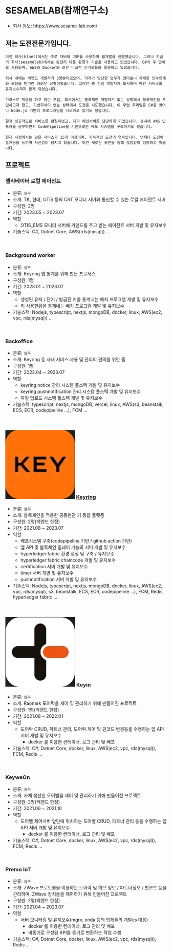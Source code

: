 # SESAMELAB(참깨연구소)
- 회사 정보: https://www.sesame-lab.com/

## 저는 도전전문가입니다.
```
이전 회사(klnet)에서는 주로 자바와 JSP를 사용하여 웹개발을 진행했습니다. 그러나 지금의 회사(sesamelab)에서는 완전히 다른 환경과 기술을 사용하고 있었습니다. C#이 주 언어로 사용되며, AWS와 Docker와 같은 비교적 신기술들을 활용하고 있었습니다.

회사 내에는 백엔드 개발자가 3명뿐이었으며, 각자가 담당한 업무가 많다보니 자세한 인수인계와 도움을 받기란 어려운 상황이었습니다. 그러던 중 선임 개발자가 퇴사하며 메인 서비스의 유지보수까지 맡게 되었습니다.

가까스로 적응을 하고 있던 무렵, 회사에서는 블록체인 개발자가 없는 상황에서 블록체인을 도입하고자 했고, 기반지식이 없는 상태에서 도전을 시도했습니다. 이 무렵 우리팀은 C#을 벗어나 Node.js 기반의 프로그래밍을 시도하고 있기도 했습니다.

결국 성공적으로 서비스를 런칭하였고, 제가 메인서버를 담당하게 되었습니다. 동시에 AWS 인프라를 공부하면서 CodePipeline을 기반으로한 배포 시스템을 구축하기도 했습니다.

현재 시점에서는 맡은 서비스가 15개 이상이며, 지속적인 도전의 연속입니다. 언제나 도전에 즐거움을 느끼며 자신감이 넘치고 있습니다. 이런 새로운 도전을 통해 끊임없이 성장하고 있습니다.
```

## 프로젝트
### 엘리베이터 로컬 에이전트
- 분류: ``실무``
- 소개: TK, 현대, OTIS 등의 CRT 모니터 서버와 통신할 수 있는 로컬 에이전트 서버
- 구성원: 2명
- 기간: 2023.05 ~ 2023.07
- 역할
  - OTIS_EMS 모니터 서버에 커맨드를 주고 받는 에이전트 서버 개발 및 유지보수
- 기술스택: C#, Dotnet Core, AWS(rds(mysql)) ...
<br/>

### Background worker
- 분류: ``실무``
- 소개: Keyring 앱 통계를 위해 만든 프로세스
- 구성원: 1명
- 기간: 2023.01 ~ 2023.07
- 역할
  - 생성된 유저 / 단지 / 발급된 키를 통계내는 배치 프로그램 개발 및 유지보수
  - 키 사용현황을 통계내는 배치 프로그램 개발 및 유지보수
- 기술스택: Nodejs, typescript, nextjs, mongoDB, docker, linux, AWS(ec2, vpc, rds(mysql)) ...
<br/>

### Backoffice
- 분류: ``실무``
- 소개: Keyring 등 사내 서비스 사용 및 관리의 편의를 위한 툴
- 구성원: 1명
- 기간: 2022.04 ~ 2023.07
- 역할
  - keyring notice 관리 시스템 풀스택 개발 및 유지보수
  - keyring pushnotification 관리 시스템 풀스택 개발 및 유지보수
  - 파일 업로드 시스템 풀스택 개발 및 유지보수
- 기술스택: typescript, nextjs, mongoDB, vercel, linux, AWS(s3, beanstalk, ECS, ECR, codepipeline ...), FCM ...
<br/>

### [![Keyring](./keyring/images/keyring_logo.jpg)](https://play.google.com/store/apps/details?id=com.keywe.keyring) [Keyring](https://www.keyring.life/)
- 분류: ``실무``
- 소개: 블록체인을 적용한 공동현관 키 통합 플랫폼
- 구성원: 2명(백엔드 한정)
- 기간: 2021.08 ~ 2023.07
- 역할
  - 배포시스템 구축(codepipeline 기반 / github action 기반)
  - 앱 API 및 블록체인 릴레이 기능의 서버 개발 및 유지보수
  - hyperledger fabric 환경 설정 및 구축 / 유지보수
  - hyperledger fabric chaincode 개발 및 유지보수
  - certification 서버 개발 및 유지보수
  - timer 서버 개발 및 유지보수
  - pushnotification 서버 개발 및 유지보수
- 기술스택: Nodejs, typescript, nextjs, mongoDB, docker, linux, AWS(ec2, vpc, rds(mysql), s3, beanstalk, ECS, ECR, codepipeline ...), FCM, Redis, hyperledger fabric ...
<br/>

### [![Keyin](./keyin/images/keyin_logo.jpg)](https://play.google.com/store/apps/details?id=com.keywe.keyring) Keyin
- 분류: ``실무``
- 소개: Raonark 도어락을 제어 및 관리하기 위해 만들어진 프로젝트
- 구성원: 1명(백엔드 한정)
- 기간: 2021.08 ~ 2022.01
- 역할
  - 도어락 CRUD, 파트너 관리, 도어락 제어 및 핀코드 변경등을 수행하는 앱 API 서버 개발 및 유지보수
    - docker 를 이용한 컨테이너, 로그 관리 및 배포
- 기술스택: C#, Dotnet Core, docker, linux, AWS(ec2, vpc, rds(mysql)), FCM, Redis ...
<br/>

### KeyweOn
- 분류: ``실무``
- 소개: 자체 생산한 도어벨을 제어 및 관리하기 위해 만들어진 프로젝트
- 구성원: 2명(백엔드 한정)
- 기간: 2021.06 ~ 2021.10
- 역할
  - 도어벨 제어서버 앞단에 위치하는 도어벨 CRUD, 파트너 관리 등을 수행하는 앱 API 서버 개발 및 유지보수
    - docker 를 이용한 컨테이너, 로그 관리 및 배포
- 기술스택: C#, Dotnet Core, docker, linux, AWS(ec2, vpc, rds(mysql)), FCM, Redis ...
<br/>

### Premo IoT
- 분류: ``실무``
- 소개: ZWave 프로토콜을 이용하는 도어락 및 허브 정보 / 파트너정보 / 핀코드 등을 관리하며, ZWave 장치들을 제어하기 위해 만들어진 프로젝트
- 구성원: 2명(백엔드 한정)
- 기간: 2021.04 ~ 2023.07
- 역할
  - 서버 모니터링 및 유지보수(mgrv, onda 등의 업체들의 개발cs 대응)
    - docker 를 이용한 컨테이너, 로그 관리 및 배포
    - 비동기로 구성된 API를 동기로 변환하는 작업 수행
- 기술스택: C#, Dotnet Core, docker, linux, AWS(ec2, vpc, rds(mysql)), Redis ...
<br/>